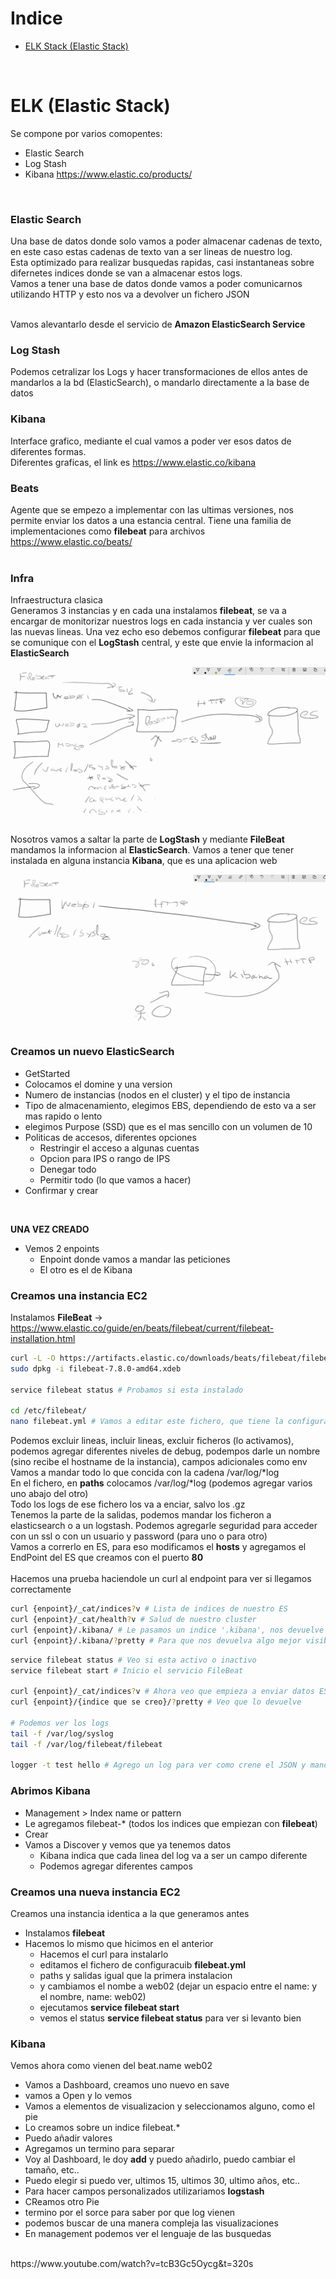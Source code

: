 # Indice
- [ELK Stack (Elastic Stack)](#elk-(elastic-stack))


<br />

# ELK (Elastic Stack)
Se compone por varios comopentes:
- Elastic Search
- Log Stash
- Kibana
https://www.elastic.co/products/
<br />

### Elastic Search
Una base de datos donde solo vamos a poder almacenar cadenas de texto, en este caso estas cadenas de texto van a ser lineas de nuestro log.<br />
Esta optimizado para realizar busquedas rapidas, casi instantaneas sobre difernetes indices donde se van a almacenar estos logs.<br />
Vamos a tener una base de datos donde vamos a poder comunicarnos utilizando HTTP y esto nos va a devolver un fichero JSON<br /><br />

Vamos alevantarlo desde el servicio de **Amazon ElasticSearch Service**

### Log Stash
Podemos cetralizar los Logs y hacer transformaciones de ellos antes de mandarlos a la bd (ElasticSearch), o mandarlo directamente a la base de datos

### Kibana
Interface grafico, mediante el cual vamos a poder ver esos datos de diferentes formas.<br />
Diferentes graficas, el link es https://www.elastic.co/kibana <br/>

### Beats
Agente que se empezo a implementar con las ultimas versiones, nos permite enviar los datos a una estancia central. Tiene una familia de implementaciones como **filebeat** para archivos<br />
https://www.elastic.co/beats/
<br /><br />

### Infra
Infraestructura clasica<br />
Generamos 3 instancias y en cada una instalamos **filebeat**, se va a encargar de monitorizar nuestros logs en cada instancia y ver cuales son las nuevas lineas. Una vez echo eso debemos configurar **filebeat** para que se comunique con el **LogStash** central, y este que envie la informacion al **ElasticSearch**

![Events](images/001.png)

Nosotros vamos a saltar la parte de **LogStash** y mediante **FileBeat** mandamos la informacion al **ElasticSearch**. Vamos a tener que tener instalada en alguna instancia **Kibana**, que es una aplicacion web

![Events](images/002.png)

### Creamos un nuevo ElasticSearch 

- GetStarted
- Colocamos el domine y una version
- Numero de instancias (nodos en el cluster) y el tipo de instancia
- Tipo de almacenamiento, elegimos EBS, dependiendo de esto va a ser mas rapido o lento
- elegimos Purpose (SSD) que es el mas sencillo con un volumen de 10
- Politicas de accesos, diferentes opciones
  - Restringir el acceso a algunas cuentas
  - Opcion para IPS o rango de IPS
  - Denegar todo
  - Permitir todo (lo que vamos a hacer)
- Confirmar y crear
<br />

**UNA VEZ CREADO**
- Vemos 2 enpoints
  - Enpoint donde vamos a mandar las peticiones
  - El otro es el de Kibana


### Creamos una instancia EC2
Instalamos **FileBeat** -> https://www.elastic.co/guide/en/beats/filebeat/current/filebeat-installation.html
```sh
curl -L -O https://artifacts.elastic.co/downloads/beats/filebeat/filebeat-7.8.0-amd64.deb
sudo dpkg -i filebeat-7.8.0-amd64.xdeb

service filebeat status # Probamos si esta instalado

cd /etc/filebeat/
nano filebeat.yml # Vamos a editar este fichero, que tiene la configuracion
```
Podemos excluir lineas, incluir lineas, excluir ficheros (lo activamos), podemos agregar diferentes niveles de debug, podempos darle un nombre (sino recibe el hostname de la instancia), campos adicionales como env<br />
Vamos a mandar todo lo que concida con la cadena /var/log/*log<br />
En el fichero, en **paths** colocamos /var/log/*log (podemos agregar varios uno abajo del otro)<br />
Todo los logs de ese fichero los va a enciar, salvo los .gz<br />
Tenemos la parte de la salidas, podemos mandar los ficheron a elasticsearch o a un logstash. Podemos agregarle
seguridad para acceder con un ssl o con un usuario y password (para uno o para otro)<br />
Vamos a correrlo en ES, para eso modificamos el **hosts** y agregamos el EndPoint del ES que creamos con el puerto **80**<br /><br />
Hacemos una prueba haciendole un curl al endpoint para ver si llegamos correctamente<br />
```sh
curl {enpoint}/_cat/indices?v # Lista de indices de nuestro ES
curl {enpoint}/_cat/health?v # Salud de nuestro cluster
curl {enpoint}/.kibana/ # Le pasamos un indice '.kibana', nos devuelve el contenido de ese indice
curl {enpoint}/.kibana/?pretty # Para que nos devuelva algo mejor visible
```
```sh
service filebeat status # Veo si esta activo o inactivo
service filebeat start # Inicio el servicio FileBeat

curl {enpoint}/_cat/indices?v # Ahora veo que empieza a enviar datos ES
curl {enpoint}/{indice que se creo}/?pretty # Veo que lo devuelve

# Podemos ver los logs
tail -f /var/log/syslog
tail -f /var/log/filebeat/filebeat

logger -t test hello # Agrego un log para ver como crene el JSON y manda los datos
```

### Abrimos Kibana
- Management > Index name or pattern
- Le agregamos filebeat-* (todos los indices que empiezan con **filebeat**)
- Crear
- Vamos a Discover y vemos que ya tenemos datos
  - Kibana indica que cada linea del log va a ser un campo diferente
  - Podemos agregar diferentes campos

### Creamos una nueva instancia EC2
Creamos una instancia identica a la que generamos antes

- Instalamos **filebeat**
- Hacemos lo mismo que hicimos en el anterior
  - Hacemos el curl para instalarlo
  - editamos el fichero de configuracuib **filebeat.yml**
  - paths y salidas igual que la primera instalacion
  - y cambiamos el nombe a web02 (dejar un espacio entre el name: y el nombre, name: web02)
  - ejecutamos **service filebeat start**
  - vemos el status **service filebeat status** para ver si levanto bien

### Kibana
Vemos ahora como vienen del beat.name web02

- Vamos a Dashboard, creamos uno nuevo en save
- vamos a Open y lo vemos
- Vamos a elementos de visualizacion y seleccionamos alguno, como el pie
- Lo creamos sobre un indice filebeat.*
- Puedo añadir valores
- Agregamos un termino para separar
- Voy al Dashboard, le doy **add** y puedo añadirlo, puedo cambiar el tamaño, etc..
- Puedo elegir si puedo ver, ultimos 15, ultimos 30, ultimo años, etc..
- Para hacer campos personalizados utilizariamos **logstash**
- CReamos otro Pie
- termino por el sorce para saber por que log vienen
- podemos buscar de una manera compleja las visualizaciones
- En management podemos ver el lenguaje de las busquedas

<br />
https://www.youtube.com/watch?v=tcB3Gc5Oycg&t=320s



